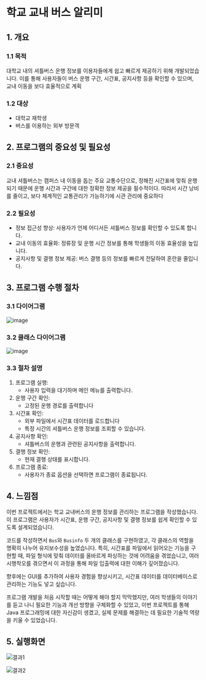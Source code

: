 # 학교 교내 버스 알리미

## 1. 개요
### 1.1 목적
대학교 내의 셔틀버스 운행 정보를 이용자들에게 쉽고 빠르게 제공하기 위해 개발되었습니다. 이를 통해 사용자들이 버스 운행 구간, 시간표, 공지사항 등을 확인할 수 있으며, 교내 이동을 보다 효율적으로 계획
### 1.2 대상
* 대학교 재학생
* 버스를 이용하는 외부 방문객

## 2. 프로그램의 중요성 및 필요성
### 2.1 중요성
교내 셔틀버스는 캠퍼스 내 이동을 돕는 주요 교통수단으로, 정해진 시간표에 맞춰 운행되기 때문에 운행 시간과 구간에 대한 정확한 정보 제공을 필수적이다. 따라서 시간 낭비를 줄이고, 보다 체계적인 교통관리가 가능하기에 시관 관리에 중요하다
### 2.2 필요성
* 정보 접근성 향상: 사용자가 언제 어디서든 셔틀버스 정보를 확인할 수 있도록 합니다.
* 교내 이동의 효율화: 정류장 및 운행 시간 정보를 통해 학생들의 이동 효율성을 높입니다.
* 공지사항 및 결행 정보 제공: 버스 결행 등의 정보를 빠르게 전달하여 혼란을 줄입니다.

## 3. 프로그램 수행 절차
### 3.1 다이어그램
![image](https://github.com/user-attachments/assets/9af83393-89a3-4477-9c76-8c5e76770a0f)

### 3.2 클래스 다이어그램
![image](https://github.com/user-attachments/assets/329544e6-74f9-4571-8670-22bffb80e324)

### 3.3 절차 설명
1. 프로그램 실행:
    * 사용자 입력을 대기하며 메인 메뉴를 출력합니다.
2. 운행 구간 확인:
    * 고정된 운행 경로를 출력합니다
3. 시간표 확인:
    * 외부 파일에서 시간표 데이터를 로드합니다
    * 특정 시간의 셔틀버스 운행 정보를 조회할 수 있습니다.
4. 공지사항 확인:
    * 셔틀버스의 운행과 관련된 공지사항을 출력합니다.
5. 결행 정보 확인:
    * 현재 결행 상태를 표시합니다.
6. 프로그램 종료:
    * 사용자가 종료 옵션을 선택하면 프로그램이 종료됩니다.

## 4. 느낌점
이번 프로젝트에서는 학교 교내버스의 운행 정보를 관리하는 프로그램을 작성했습니다. 이 프로그램은 사용자가 시간표, 운행 구간, 공지사항 및 결행 정보를 쉽게 확인할 수 있도록 설계되었습니다.

코드를 작성하면서 `Bus`와 `Businfo` 두 개의 클래스를 구현하였고, 각 클래스의 역할을 명확히 나누어 유지보수성을 높였습니다. 특히, 시간표를 파일에서 읽어오는 기능을 구현할 때, 파일 형식에 맞춰 데이터를 올바르게 파싱하는 것에 어려움을 겪었습니고, 여러 시행착오를 겪으면서 이 과정을 통해 파일 입출력에 대한 이해가 깊어졌습니다.

향후에는 GUI를 추가하여 사용자 경험을 향상시키고, 시간표 데이터를 데이터베이스로 관리하는 기능도 넣고 싶습니다.

프로그램 개발을 처음 시작할 때는 어떻게 해야 할지 막막했지만, 여러 학생들의 이야기를 듣고 나니 필요한 기능과 개선 방향을 구체화할 수 있었고, 이번 프로젝트를 통해  Java 프로그래밍에 대한 자신감이 생겼고, 실제 문제를 해결하는 데 필요한 기술적 역량을 키울 수 있었습니다.


## 5. 실행화면

![결과1](https://github.com/user-attachments/assets/542e2721-dcfb-46ae-9a36-b78fc6e6cde4)

![결과2](https://github.com/user-attachments/assets/a2941f2c-f939-4c5d-b4c2-85bb3f9df500)
